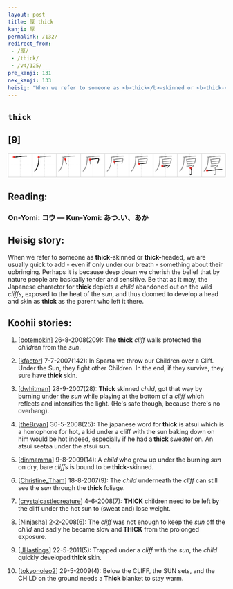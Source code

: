 ```yaml
---
layout: post
title: 厚 thick
kanji: 厚
permalink: /132/
redirect_from:
 - /厚/
 - /thick/
 - /v4/125/
pre_kanji: 131
nex_kanji: 133
heisig: "When we refer to someone as <b>thick</b>-skinned or <b>thick-</b>headed, we are usually quick to add - even if only under our breath - something about their upbringing. Perhaps it is because deep down we cherish the belief that by nature people are basically tender and sensitive. Be that as it may, the Japanese character for <b>thick</b> depicts a <i>child</i> abandoned out on the wild <i>cliffs</i>, exposed to the heat of the <i>sun</i>, and thus doomed to develop a head and skin as <b>thick</b> as the parent who left it there."
---
```


## `thick`

## [9]

<div class="stroke"><img src="../images/E58E9A.png" /></div>

## Reading:

### On-Yomi: コウ &mdash; Kun-Yomi: あつ.い、あか

## Heisig story:

When we refer to someone as <b>thick</b>-skinned or <b>thick-</b>headed, we are usually quick to add - even if only under our breath - something about their upbringing. Perhaps it is because deep down we cherish the belief that by nature people are basically tender and sensitive. Be that as it may, the Japanese character for <b>thick</b> depicts a <i>child</i> abandoned out on the wild <i>cliffs</i>, exposed to the heat of the <i>sun</i>, and thus doomed to develop a head and skin as <b>thick</b> as the parent who left it there.

## Koohii stories:

1) [<a href="http://kanji.koohii.com/profile/potempkin">potempkin</a>] 26-8-2008(209): The <strong>thick</strong> <em>cliff</em> walls protected the <em>children</em> from the <em>sun</em>.

2) [<a href="http://kanji.koohii.com/profile/kfactor">kfactor</a>] 7-7-2007(142): In Sparta we throw our Children over a Cliff. Under the Sun, they fight other Children. In the end, if they survive, they sure have<strong> thick</strong> skin.

3) [<a href="http://kanji.koohii.com/profile/dwhitman">dwhitman</a>] 28-9-2007(28): <strong>Thick</strong> skinned <em>child</em>, got that way by burning under the <em>sun</em> while playing at the bottom of a <em>cliff</em> which reflects and intensifies the light. (He&#039;s safe though, because there&#039;s no overhang).

4) [<a href="http://kanji.koohii.com/profile/theBryan">theBryan</a>] 30-5-2008(25): The japanese word for<strong> thick</strong> is atsui which is a homophone for hot, a kid under a cliff with the sun baking down on him would be hot indeed, especially if he had a<strong> thick</strong> sweater on. An atsui seetaa under the atsui sun.

5) [<a href="http://kanji.koohii.com/profile/dinmamma">dinmamma</a>] 9-8-2009(14): A <em>child</em> who grew up under the burning <em>sun</em> on dry, bare <em>cliffs</em> is bound to be<strong> thick</strong>-skinned.

6) [<a href="http://kanji.koohii.com/profile/Christine_Tham">Christine_Tham</a>] 18-8-2007(9): The <em>child</em> underneath the <em>cliff</em> can still see the <em>sun</em> through the<strong> thick</strong> foliage.

7) [<a href="http://kanji.koohii.com/profile/crystalcastlecreature">crystalcastlecreature</a>] 4-6-2008(7): <strong>THICK</strong> children need to be left by the cliff under the hot sun to (sweat and) lose weight.

8) [<a href="http://kanji.koohii.com/profile/Ninjasha">Ninjasha</a>] 2-2-2008(6): The <em>cliff</em> was not enough to keep the <em>sun</em> off the <em>child</em> and sadly he became slow and<strong> THICK</strong> from the prolonged exposure.

9) [<a href="http://kanji.koohii.com/profile/JHastings">JHastings</a>] 22-5-2011(5): Trapped under a <em>cliff</em> with the <em>sun</em>, the <em>child</em> quickly developed<strong> thick</strong> skin.

10) [<a href="http://kanji.koohii.com/profile/tokyonoleo2">tokyonoleo2</a>] 29-5-2009(4): Below the CLIFF, the SUN sets, and the CHILD on the ground needs a<strong> Thick</strong> blanket to stay warm.
